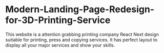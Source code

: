 # Modern-Landing-Page-Redesign-for-3D-Printing-Service
This website is a attention grabbing printing company React Next design suitable for printing, press and copying services. It has perfect layout to display all your major services and show your skills.
